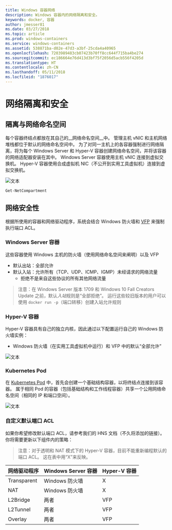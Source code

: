```yaml
---
title: Windows 容器网络
description: Windows 容器内的网络隔离和安全。
keywords: docker, 容器
author: jmesser81
ms.date: 03/27/2018
ms.topic: article
ms.prod: windows-containers
ms.service: windows-containers
ms.assetid: 538871ba-d02e-47d3-a3bf-25cda4a40965
ms.openlocfilehash: 7203989483cb07423b70ff8cc644f715ba4be274
ms.sourcegitcommit: ec186664e76d413d3bf75f2056d5acb556f4205d
ms.translationtype: HT
ms.contentlocale: zh-CN
ms.lasthandoff: 05/11/2018
ms.locfileid: "1876017"
---
```

# <a name="network-isolation-and-security"></a>网络隔离和安全

## <a name="isolation-with-network-namespaces"></a>隔离与网络命名空间
每个容器终结点都放在其自己的__网络命名空间__中。 管理主机 vNIC 和主机网络堆栈都位于默认的网络命名空间中。 为了对同一主机上的各容器强制进行网络隔离，将为每个 Windows Server 和 Hyper-V 容器创建网络命名空间，并将该容器的网络适配器安装在其中。 Windows Server 容器使用主机 vNIC 连接到虚拟交换机。 Hyper-V 容器使用合成虚拟机 NIC（不公开到实用工具虚拟机）连接到虚拟交换机。


![文本](media/network-compartment-visual.png)


```powershell 
Get-NetCompartment
```

## <a name="network-security"></a>网络安全性
根据所使用的容器和网络驱动程序，系统会结合 Windows 防火墙和 [VFP](https://www.microsoft.com/en-us/research/project/azure-virtual-filtering-platform/) 来强制执行端口 ACL。

### <a name="windows-server-containers"></a>Windows Server 容器
这些容器使用 Windows 主机的防火墙（使用网络命名空间来阐明）以及 VFP
  * 默认出站：全部允许
  * 默认入站：允许所有（TCP、UDP、ICMP、IGMP）未经请求的网络流量
    * 拒绝不是来自这些协议的所有其他网络流量

  > 注意：在 Windows Server 版本 1709 和 Windows 10 Fall Creators Update 之前，默认*入站*规则是“全部拒绝”。 运行这些较旧版本的用户可以使用 ``docker run -p``（端口转移）创建入站允许规则


### <a name="hyper-v-containers"></a>Hyper-V 容器
Hyper-V 容器具有自己的独立内核，因此通过以下配置运行自己的 Windows 防火墙实例：
  * Windows 防火墙（在实用工具虚拟机中运行）和 VFP 中的默认“全部允许”


![文本](media/windows-firewall-containers.png)


### <a name="kubernetes-pods"></a>Kubernetes Pod
在 [Kubernetes Pod](https://kubernetes.io/docs/concepts/workloads/pods/pod/) 中，首先会创建一个基础结构容器，以将终结点连接到该容器。 属于相同 Pod 的容器（包括基础结构和工作线程容器）共享一个公用网络命名空间（相同的 IP 和端口空间）。


![文本](media/pod-network-compartment.png)


### <a name="customizing-default-port-acls"></a>自定义默认端口 ACL
如果你希望修改默认端口 ACL，请参考我们的 HNS 文档（不久将添加的链接）。 你将需要更新以下组件内的策略：

> 注意：对于透明和 NAT 模式下的 Hyper-V 容器，目前不能重新编程默认的端口 ACL。 这在表中用“X”来反映。

| 网络驱动程序 | Windows Server 容器 | Hyper-V 容器  |
| -------------- |-------------------------- | ------------------- |
| Transparent | Windows 防火墙 | X |
| NAT | Windows 防火墙 | X |
| L2Bridge | 两者 | VFP |
| L2Tunnel | 两者 | VFP |
| Overlay  | 两者 | VFP |